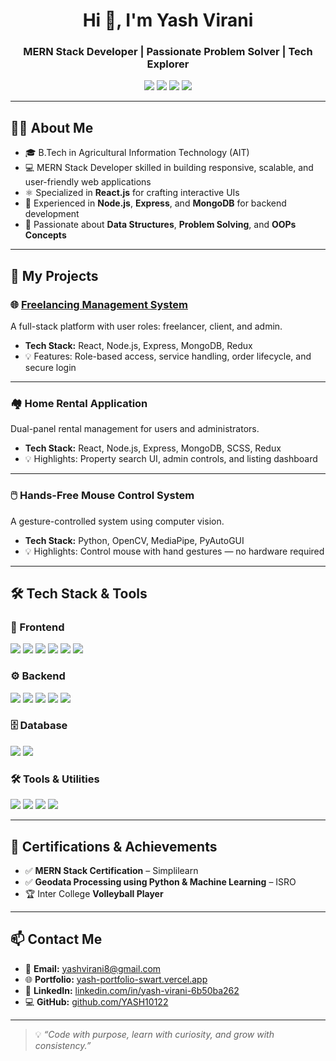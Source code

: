 <h1 align="center">Hi 👋, I'm Yash Virani</h1>
<h3 align="center">MERN Stack Developer | Passionate Problem Solver | Tech Explorer</h3>

<p align="center">
  <a href="https://github.com/YASH10122" target="_blank"><img src="https://img.shields.io/github/followers/YASH10122?label=GitHub&style=social" /></a>
  <a href="https://www.linkedin.com/in/yash-virani-6b50ba262" target="_blank"><img src="https://img.shields.io/badge/LinkedIn-blue?style=flat&logo=linkedin" /></a>
  <a href="mailto:yashvirani8@gmail.com"><img src="https://img.shields.io/badge/Gmail-red?style=flat&logo=gmail&logoColor=white" /></a>
  <a href="https://yash-portfolio-swart.vercel.app/" target="_blank"><img src="https://img.shields.io/badge/Portfolio-black?style=flat&logo=vercel" /></a>
</p>

---

## 🧑‍💻 About Me

- 🎓 B.Tech in Agricultural Information Technology (AIT)  
- 💻 MERN Stack Developer skilled in building responsive, scalable, and user-friendly web applications  
- ⚛️ Specialized in **React.js** for crafting interactive UIs  
- 🔧 Experienced in **Node.js**, **Express**, and **MongoDB** for backend development  
- 🧠 Passionate about **Data Structures**, **Problem Solving**, and **OOPs Concepts**

---

## 🚀 My Projects

### 🌐 [Freelancing Management System](https://github.com/YASH10122)
A full-stack platform with user roles: freelancer, client, and admin.

- **Tech Stack:** React, Node.js, Express, MongoDB, Redux
- 💡 Features: Role-based access, service handling, order lifecycle, and secure login

---

### 🏘️ Home Rental Application
Dual-panel rental management for users and administrators.

- **Tech Stack:** React, Node.js, Express, MongoDB, SCSS, Redux
- 💡 Highlights: Property search UI, admin controls, and listing dashboard

---

### 🖱️ Hands-Free Mouse Control System
A gesture-controlled system using computer vision.

- **Tech Stack:** Python, OpenCV, MediaPipe, PyAutoGUI
- 💡 Highlights: Control mouse with hand gestures — no hardware required

---

## 🛠️ Tech Stack & Tools

### 🚀 Frontend
<img src="https://img.shields.io/badge/-HTML5-orange?style=for-the-badge&logo=html5" />
<img src="https://img.shields.io/badge/-CSS3-blue?style=for-the-badge&logo=css3" />
<img src="https://img.shields.io/badge/-JavaScript-yellow?style=for-the-badge&logo=javascript" />
<img src="https://img.shields.io/badge/-React-61DAFB?style=for-the-badge&logo=react" />
<img src="https://img.shields.io/badge/-TailwindCSS-38B2AC?style=for-the-badge&logo=tailwind-css" />
<img src="https://img.shields.io/badge/-Bootstrap-563D7C?style=for-the-badge&logo=bootstrap" />

### ⚙️ Backend
<img src="https://img.shields.io/badge/-Node.js-339933?style=for-the-badge&logo=node.js" />
<img src="https://img.shields.io/badge/-Express.js-000000?style=for-the-badge&logo=express" />
<img src="https://img.shields.io/badge/-.NET-512BD4?style=for-the-badge&logo=dotnet" />
<img src="https://img.shields.io/badge/-PHP-777BB4?style=for-the-badge&logo=php" />
<img src="https://img.shields.io/badge/-Python-3776AB?style=for-the-badge&logo=python" />

### 🗄️ Database
<img src="https://img.shields.io/badge/-MongoDB-47A248?style=for-the-badge&logo=mongodb" />
<img src="https://img.shields.io/badge/-SQL_Server-CC2927?style=for-the-badge&logo=microsoft-sql-server" />

### 🛠 Tools & Utilities
<img src="https://img.shields.io/badge/-Git-F05032?style=for-the-badge&logo=git" />
<img src="https://img.shields.io/badge/-GitHub-181717?style=for-the-badge&logo=github" />
<img src="https://img.shields.io/badge/-AJAX-00599C?style=for-the-badge" />
<img src="https://img.shields.io/badge/-jQuery-0769AD?style=for-the-badge&logo=jquery" />

---

## 📜 Certifications & Achievements

- ✅ **MERN Stack Certification** – Simplilearn  
- ✅ **Geodata Processing using Python & Machine Learning** – ISRO  
- 🏆 Inter College **Volleyball Player**

---

## 📫 Contact Me

- 📧 **Email:** yashvirani8@gmail.com  
- 🌐 **Portfolio:** [yash-portfolio-swart.vercel.app](https://yash-portfolio-swart.vercel.app)  
- 💼 **LinkedIn:** [linkedin.com/in/yash-virani-6b50ba262](https://www.linkedin.com/in/yash-virani-6b50ba262)  
- 💻 **GitHub:** [github.com/YASH10122](https://github.com/YASH10122)

---

> 💡 _“Code with purpose, learn with curiosity, and grow with consistency.”_
